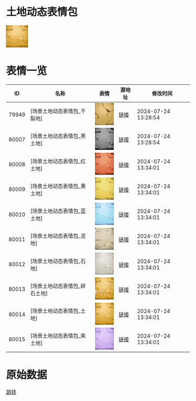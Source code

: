 # 土地动态表情包

<img src="./cover.png" height="60" alt="cover" />

# 表情一览

|ID|名称|表情|源地址|修改时间|
|----|----|----|----|----|
|79949|[场景土地动态表情包_干裂地]|<img src="./pic/079949_%5B场景土地动态表情包_干裂地%5D.gif" height="60" alt="干裂地"/>|[链接](https://i0.hdslb.com/bfs/emote/c727ce5e4fb15bd7b177c7d9afbf50fefd398e74.gif)|2024-07-24 13:28:54|
|80007|[场景土地动态表情包_黑土地]|<img src="./pic/080007_%5B场景土地动态表情包_黑土地%5D.gif" height="60" alt="黑土地"/>|[链接](https://i0.hdslb.com/bfs/emote/37dbc55e99642064f43598bc05ea751f8cf2bbb6.gif)|2024-07-24 13:28:54|
|80008|[场景土地动态表情包_红土地]|<img src="./pic/080008_%5B场景土地动态表情包_红土地%5D.gif" height="60" alt="红土地"/>|[链接](https://i0.hdslb.com/bfs/emote/05fb013c6d2397c7eefe0019821779fc628a9136.gif)|2024-07-24 13:34:01|
|80009|[场景土地动态表情包_黄土地]|<img src="./pic/080009_%5B场景土地动态表情包_黄土地%5D.gif" height="60" alt="黄土地"/>|[链接](https://i0.hdslb.com/bfs/emote/a185c1277a8096aa8c5a80a460d0eba2a3e53e43.gif)|2024-07-24 13:34:01|
|80010|[场景土地动态表情包_蓝土地]|<img src="./pic/080010_%5B场景土地动态表情包_蓝土地%5D.gif" height="60" alt="蓝土地"/>|[链接](https://i0.hdslb.com/bfs/emote/b33c2e2eb7d5a48f71495119996527cf09f3f2f8.gif)|2024-07-24 13:34:01|
|80011|[场景土地动态表情包_泥地]|<img src="./pic/080011_%5B场景土地动态表情包_泥地%5D.gif" height="60" alt="泥地"/>|[链接](https://i0.hdslb.com/bfs/emote/a8733ee508d58b8dc57012f7baa55ffb20904354.gif)|2024-07-24 13:34:01|
|80012|[场景土地动态表情包_石地]|<img src="./pic/080012_%5B场景土地动态表情包_石地%5D.gif" height="60" alt="石地"/>|[链接](https://i0.hdslb.com/bfs/emote/be5980ac3b0049d2d3b378ca966500beddec085a.gif)|2024-07-24 13:34:01|
|80013|[场景土地动态表情包_碎石土地]|<img src="./pic/080013_%5B场景土地动态表情包_碎石土地%5D.gif" height="60" alt="碎石土地"/>|[链接](https://i0.hdslb.com/bfs/emote/b3a755179ee14a483450c6dbc6bccc39a7bb3ac9.gif)|2024-07-24 13:34:01|
|80014|[场景土地动态表情包_土地]|<img src="./pic/080014_%5B场景土地动态表情包_土地%5D.gif" height="60" alt="土地"/>|[链接](https://i0.hdslb.com/bfs/emote/fdcd5d51c7499e820230665a232f0e4ae6adb652.gif)|2024-07-24 13:34:01|
|80015|[场景土地动态表情包_紫土地]|<img src="./pic/080015_%5B场景土地动态表情包_紫土地%5D.gif" height="60" alt="紫土地"/>|[链接](https://i0.hdslb.com/bfs/emote/434a795ce9e284ce726211b05c5dbd9ea66ac275.gif)|2024-07-24 13:34:01|

# 原始数据

[跳转](./raw.json)

